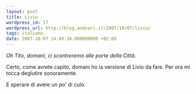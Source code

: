 ```yaml
---
layout: post
title: Livio
wordpress_id: 17
wordpress_url: http://blog.andvari.it/2007/10/07/livio/
tags: italiano
date: 2007-10-07 14:49:34.000000000 +02:00
---
```

<em>Oh Tito, domani,
ci scontreremo alle porte della Città. </em>

Certo, come avrete capito, domani ho la versione di Livio da fare. Per ora mi tocca deglutire sonoramente.

E sperare di avere un po' di culo.
